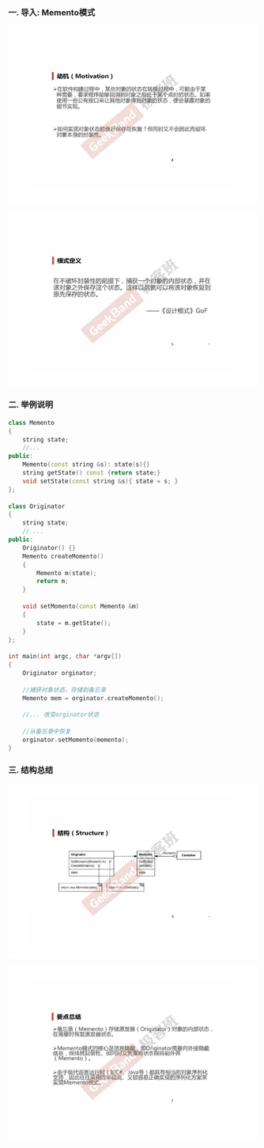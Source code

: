 ### 一. 导入: Memento模式

![](./pic/1.png)

![](./pic/2.png)

### 二. 举例说明

```cpp
class Memento
{
    string state;
    //...
public:
    Memento(const string &s): state(s){}
    string getState() const {return state;}
    void setState(const string &s){ state = s; }
};

class Originator
{
    string state;
    // ...
public:
    Originator() {}
    Memento createMomento() 
    {
        Memento m(state);
        return m;
    }

    void setMomento(const Memento &m)
    {
        state = m.getState();
    }
};

int main(int argc, char *argv[])
{
    Originator orginator;
    
    //捕获对象状态，存储到备忘录
    Memento mem = orginator.createMomento();
    
    //... 改变orginator状态
    
    //从备忘录中恢复
    orginator.setMomento(memento);   
}
```

### 三. 结构总结

![](./pic/3.png)

![](./pic/4.png)
